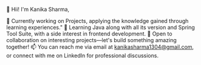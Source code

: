 👋 Hii! I'm Kanika Sharma, 

🔭 Currently working on Projects, applying the knowledge gained through learning experiences."
🌱 Learning Java along with all its version and Spring Tool Suite, with a side interest in frontend development.
👯 Open to collaboration on interesting projects—let's build something amazing together!
📫 You can reach me via email at kanikasharma1304@gmail.com, or connect with me on LinkedIn for professional discussions.
